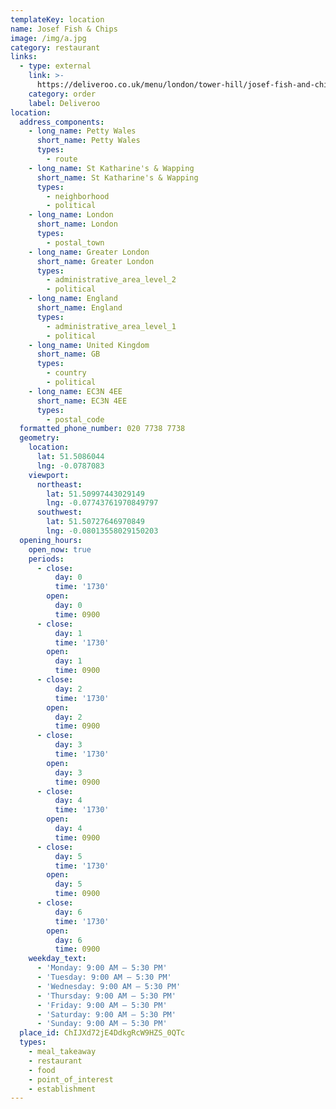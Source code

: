 ```yaml
---
templateKey: location
name: Josef Fish & Chips
image: /img/a.jpg
category: restaurant
links:
  - type: external
    link: >-
      https://deliveroo.co.uk/menu/london/tower-hill/josef-fish-and-chips?utm_medium=affiliate&utm_source=google_maps_link
    category: order
    label: Deliveroo
location:
  address_components:
    - long_name: Petty Wales
      short_name: Petty Wales
      types:
        - route
    - long_name: St Katharine's & Wapping
      short_name: St Katharine's & Wapping
      types:
        - neighborhood
        - political
    - long_name: London
      short_name: London
      types:
        - postal_town
    - long_name: Greater London
      short_name: Greater London
      types:
        - administrative_area_level_2
        - political
    - long_name: England
      short_name: England
      types:
        - administrative_area_level_1
        - political
    - long_name: United Kingdom
      short_name: GB
      types:
        - country
        - political
    - long_name: EC3N 4EE
      short_name: EC3N 4EE
      types:
        - postal_code
  formatted_phone_number: 020 7738 7738
  geometry:
    location:
      lat: 51.5086044
      lng: -0.0787083
    viewport:
      northeast:
        lat: 51.50997443029149
        lng: -0.07743761970849797
      southwest:
        lat: 51.50727646970849
        lng: -0.08013558029150203
  opening_hours:
    open_now: true
    periods:
      - close:
          day: 0
          time: '1730'
        open:
          day: 0
          time: 0900
      - close:
          day: 1
          time: '1730'
        open:
          day: 1
          time: 0900
      - close:
          day: 2
          time: '1730'
        open:
          day: 2
          time: 0900
      - close:
          day: 3
          time: '1730'
        open:
          day: 3
          time: 0900
      - close:
          day: 4
          time: '1730'
        open:
          day: 4
          time: 0900
      - close:
          day: 5
          time: '1730'
        open:
          day: 5
          time: 0900
      - close:
          day: 6
          time: '1730'
        open:
          day: 6
          time: 0900
    weekday_text:
      - 'Monday: 9:00 AM – 5:30 PM'
      - 'Tuesday: 9:00 AM – 5:30 PM'
      - 'Wednesday: 9:00 AM – 5:30 PM'
      - 'Thursday: 9:00 AM – 5:30 PM'
      - 'Friday: 9:00 AM – 5:30 PM'
      - 'Saturday: 9:00 AM – 5:30 PM'
      - 'Sunday: 9:00 AM – 5:30 PM'
  place_id: ChIJXd72jE4DdkgRcW9HZS_0QTc
  types:
    - meal_takeaway
    - restaurant
    - food
    - point_of_interest
    - establishment
---
```

